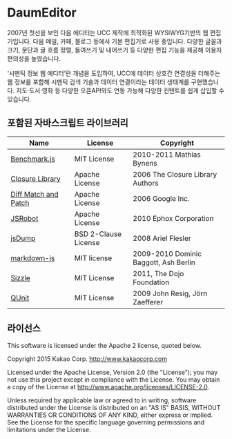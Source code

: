 # DaumEditor

2007년 첫선을 보인 다음 에디터는 UCC 제작에 최적화된 WYSIWYG기반의 웹 편집기입니다. 다음 메일, 카페, 블로그 등에서 기본 편집기로 사용 중입니다. 다양한 글꼴과 크기, 문단과 글 흐름 정렬, 들여쓰기 및 내어쓰기 등 다양한 편집 기능을 제공해 이용자 편의성을 높였습니다.

‘시멘틱 정보 웹 에디터’란 개념을 도입하여, UCC에 데이터 상호간 연결성을 더해주는 웹 정보를 포함해 시멘틱 검색 기술과 데이터 연결이라는 데이터 생태계를 구현했습니다. 지도·도서·영화 등 다양한 오픈API와도 연동 가능해 다양한 컨텐트를 쉽게 삽입할 수 있습니다.

## 포함된 자바스크립트 라이브러리

| Name | License | Copyright |
|---|---|---|
| [Benchmark.js](http://benchmarkjs.com/) |  MIT License | 2010-2011 Mathias Bynens |
| [Closure Library](https://github.com/google/closure-library/) | Apache License | 2006 The Closure Library Authors |
| [Diff Match and Patch](http://code.google.com/p/google-diff-match-patch/) | Apache License | 2006 Google Inc. |
| [JSRobot](https://github.com/ephox/JSRobot) | Apache License | 2010 Ephox Corporation |
| [jsDump](https://github.com/NV/jsDump) | BSD 2-Clause License | 2008 Ariel Flesler |
| [markdown-js](https://github.com/evilstreak/markdown-js) | MIT license | 2009-2010 Dominic Baggott, Ash Berlin |
| [Sizzle](http://sizzlejs.com/) | MIT License | 2011, The Dojo Foundation |
| [QUnit](https://qunitjs.com/) | MIT License | 2009 John Resig, Jörn Zaefferer |

## 라이선스

This software is licensed under the Apache 2 license, quoted below.

Copyright 2015 Kakao Corp. <http://www.kakaocorp.com>

Licensed under the Apache License, Version 2.0 (the "License"); you may not use this project except in compliance with the License.
You may obtain a copy of the License at http://www.apache.org/licenses/LICENSE-2.0.

Unless required by applicable law or agreed to in writing, software distributed under the License is distributed on an "AS IS" BASIS, WITHOUT WARRANTIES OR CONDITIONS OF ANY KIND, either express or implied. See the License for the specific language governing permissions and limitations under the License.
